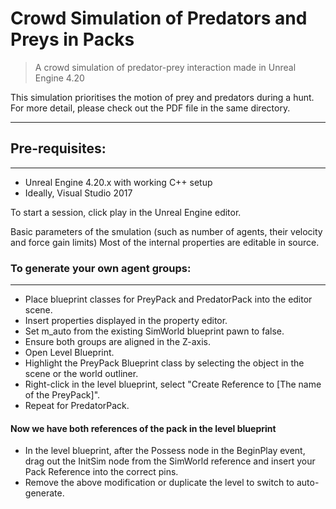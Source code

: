 # Crowd Simulation of Predators and Preys in Packs
> A crowd simulation of predator-prey interaction made in Unreal Engine 4.20

This simulation prioritises the motion of prey and predators during a hunt. For more detail, please check out the PDF file in the same directory.

___

## Pre-requisites:
___

- Unreal Engine 4.20.x with working C++ setup
- Ideally, Visual Studio 2017

To start a session, click play in the Unreal Engine editor.

Basic parameters of the smulation (such as number of agents, their velocity and force gain limits)
Most of the internal properties are editable in source.

### To generate your own agent groups: 
___

- Place blueprint classes for PreyPack and PredatorPack into the editor scene.  
- Insert properties displayed in the property editor.
- Set m_auto from the existing SimWorld blueprint pawn to false.
- Ensure both groups are aligned in the Z-axis.
- Open Level Blueprint.
- Highlight the PreyPack Blueprint class by selecting the object in the scene or the world outliner.
- Right-click in the level blueprint, select "Create Reference to [The name of the PreyPack]".
- Repeat for PredatorPack.
#### Now we have both references of the pack in the level blueprint
- In the level blueprint, after the Possess node in the BeginPlay event, drag out the InitSim node from the SimWorld reference and insert your Pack Reference into the correct pins.
- Remove the above modification or duplicate the level to switch to auto-generate.